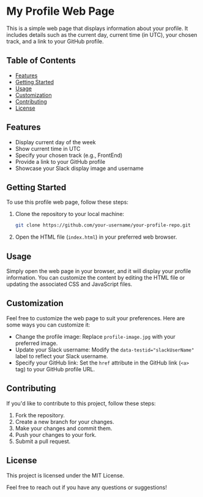 # My Profile Web Page

This is a simple web page that displays information about your profile. It includes details such as the current day, current time (in UTC), your chosen track, and a link to your GitHub profile.

## Table of Contents
- [Features](#features)
- [Getting Started](#getting-started)
- [Usage](#usage)
- [Customization](#customization)
- [Contributing](#contributing)
- [License](#license)

## Features

- Display current day of the week
- Show current time in UTC
- Specify your chosen track (e.g., FrontEnd)
- Provide a link to your GitHub profile
- Showcase your Slack display image and username

## Getting Started

To use this profile web page, follow these steps:

1. Clone the repository to your local machine:

    ```bash
    git clone https://github.com/your-username/your-profile-repo.git
    ```

2. Open the HTML file (`index.html`) in your preferred web browser.

## Usage

Simply open the web page in your browser, and it will display your profile information. You can customize the content by editing the HTML file or updating the associated CSS and JavaScript files.

## Customization

Feel free to customize the web page to suit your preferences. Here are some ways you can customize it:

- Change the profile image: Replace `profile-image.jpg` with your preferred image.
- Update your Slack username: Modify the `data-testid="slackUserName"` label to reflect your Slack username.
- Specify your GitHub link: Set the `href` attribute in the GitHub link (`<a>` tag) to your GitHub profile URL.

## Contributing

If you'd like to contribute to this project, follow these steps:

1. Fork the repository.
2. Create a new branch for your changes.
3. Make your changes and commit them.
4. Push your changes to your fork.
5. Submit a pull request.

## License

This project is licensed under the MIT License.

Feel free to reach out if you have any questions or suggestions!
